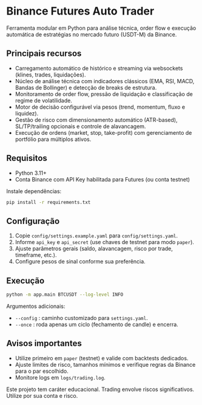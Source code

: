 ﻿# Binance Futures Auto Trader

Ferramenta modular em Python para análise técnica, order flow e execução automática de estratégias no mercado futuro (USDT-M) da Binance.

## Principais recursos
- Carregamento automático de histórico e streaming via websockets (klines, trades, liquidações).
- Núcleo de análise técnica com indicadores clássicos (EMA, RSI, MACD, Bandas de Bollinger) e detecção de breaks de estrutura.
- Monitoramento de order flow, pressão de liquidação e classificação de regime de volatilidade.
- Motor de decisão configurável via pesos (trend, momentum, fluxo e liquidez).
- Gestão de risco com dimensionamento automático (ATR-based), SL/TP/trailing opcionais e controle de alavancagem.
- Execução de ordens (market, stop, take-profit) com gerenciamento de portfólio para múltiplos ativos.

## Requisitos
- Python 3.11+
- Conta Binance com API Key habilitada para Futures (ou conta testnet)

Instale dependências:

```bash
pip install -r requirements.txt
```

## Configuração
1. Copie `config/settings.example.yaml` para `config/settings.yaml`.
2. Informe `api_key` e `api_secret` (use chaves de testnet para modo `paper`).
3. Ajuste parâmetros gerais (saldo, alavancagem, risco por trade, timeframe, etc.).
4. Configure pesos de sinal conforme sua preferência.

## Execução
```bash
python -m app.main BTCUSDT --log-level INFO
```

Argumentos adicionais:
- `--config` : caminho customizado para `settings.yaml`.
- `--once` : roda apenas um ciclo (fechamento de candle) e encerra.

## Avisos importantes
- Utilize primeiro em `paper` (testnet) e valide com backtests dedicados.
- Ajuste limites de risco, tamanhos mínimos e verifique regras da Binance para o par escolhido.
- Monitore logs em `logs/trading.log`.

Este projeto tem caráter educacional. Trading envolve riscos significativos. Utilize por sua conta e risco.
